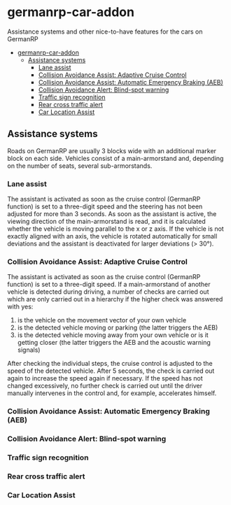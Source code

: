 # germanrp-car-addon

Assistance systems and other nice-to-have features for the cars on GermanRP

<!-- TOC -->
* [germanrp-car-addon](#germanrp-car-addon)
  * [Assistance systems](#assistance-systems)
    * [Lane assist](#lane-assist)
    * [Collision Avoidance Assist: Adaptive Cruise Control](#collision-avoidance-assist-adaptive-cruise-control)
    * [Collision Avoidance Assist: Automatic Emergency Braking (AEB)](#collision-avoidance-assist-automatic-emergency-braking-aeb)
    * [Collision Avoidance Alert: Blind-spot warning](#collision-avoidance-alert-blind-spot-warning)
    * [Traffic sign recognition](#traffic-sign-recognition)
    * [Rear cross traffic alert](#rear-cross-traffic-alert)
    * [Car Location Assist](#car-location-assist)
<!-- TOC -->

## Assistance systems

Roads on GermanRP are usually 3 blocks wide with an additional marker block on each side. Vehicles consist of a main-armorstand and,
depending on the number of seats, several sub-armorstands.

### Lane assist

The assistant is activated as soon as the cruise control (GermanRP function) is set to a three-digit speed and the steering has not
been adjusted for more than 3 seconds.
As soon as the assistant is active, the viewing direction of the main-armorstand is read, and it is calculated whether the vehicle is
moving parallel to the x or z axis. If the vehicle is not exactly aligned with an axis, the vehicle is rotated automatically for small
deviations and the assistant is deactivated for larger deviations (> 30°).

### Collision Avoidance Assist: Adaptive Cruise Control

The assistant is activated as soon as the cruise control (GermanRP function) is set to a three-digit speed. If a main-armorstand of
another vehicle is detected during driving, a number of checks are carried out which are only carried out in a hierarchy if the higher
check was answered with yes:

1. is the vehicle on the movement vector of your own vehicle
2. is the detected vehicle moving or parking (the latter triggers the AEB)
3. is the detected vehicle moving away from your own vehicle or is it getting closer (the latter triggers the AEB and the acoustic
   warning signals)

After checking the individual steps, the cruise control is adjusted to the speed of the detected vehicle. After 5 seconds, the check
is carried out again to increase the speed again if necessary. If the speed has not changed excessively, no further check is carried
out until the driver manually intervenes in the control and, for example, accelerates himself.

### Collision Avoidance Assist: Automatic Emergency Braking (AEB)

### Collision Avoidance Alert: Blind-spot warning

### Traffic sign recognition

### Rear cross traffic alert

### Car Location Assist
